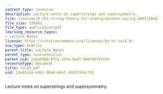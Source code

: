 ```yaml
---
content_type: resource
description: Lecture notes on superstrings and supersymmetry.
file: /courses/8-251-string-theory-for-undergraduates-spring-2007/24e02a58e06196a8e6ef368374d4cfd1_lec22.pdf
file_size: 136883
file_type: application/pdf
learning_resource_types:
- Lecture Notes
license: https://creativecommons.org/licenses/by-nc-sa/4.0/
ocw_type: OCWFile
parent_title: Lecture Notes
parent_type: CourseSection
parent_uid: 2aea95bd-972a-237e-bedf-048f46f47cb0
resourcetype: Document
title: lec22.pdf
uid: 24e02a58-e061-96a8-e6ef-368374d4cfd1
---
```

Lecture notes on superstrings and supersymmetry.